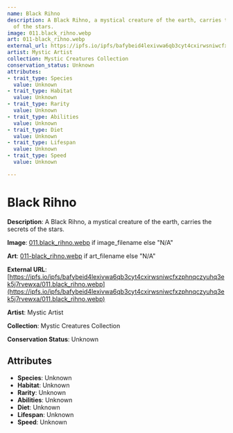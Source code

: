 ```yaml
---
name: Black Rihno
description: A Black Rihno, a mystical creature of the earth, carries the secrets
  of the stars.
image: 011.black_rihno.webp
art: 011-black_rihno.webp
external_url: https://ipfs.io/ipfs/bafybeid4lexivwa6qb3cyt4cxirwsniwcfxzphnqczyuhq3ek5j7rvewxa/011.black_rihno.webp
artist: Mystic Artist
collection: Mystic Creatures Collection
conservation_status: Unknown
attributes:
- trait_type: Species
  value: Unknown
- trait_type: Habitat
  value: Unknown
- trait_type: Rarity
  value: Unknown
- trait_type: Abilities
  value: Unknown
- trait_type: Diet
  value: Unknown
- trait_type: Lifespan
  value: Unknown
- trait_type: Speed
  value: Unknown

---
```


# Black Rihno

**Description**: A Black Rihno, a mystical creature of the earth, carries the secrets of the stars.

**Image**: [011.black_rihno.webp](./011.black_rihno.webp) if image_filename else "N/A"

**Art**: [011-black_rihno.webp](./011-black_rihno.webp) if art_filename else "N/A"

**External URL**: [https://ipfs.io/ipfs/bafybeid4lexivwa6qb3cyt4cxirwsniwcfxzphnqczyuhq3ek5j7rvewxa/011.black_rihno.webp](https://ipfs.io/ipfs/bafybeid4lexivwa6qb3cyt4cxirwsniwcfxzphnqczyuhq3ek5j7rvewxa/011.black_rihno.webp)

**Artist**: Mystic Artist

**Collection**: Mystic Creatures Collection

**Conservation Status**: Unknown

## Attributes
- **Species**: Unknown
- **Habitat**: Unknown
- **Rarity**: Unknown
- **Abilities**: Unknown
- **Diet**: Unknown
- **Lifespan**: Unknown
- **Speed**: Unknown
